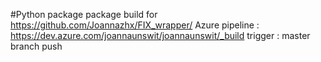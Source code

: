 #Python package
package build for <https://github.com/Joannazhx/FIX_wrapper/>
Azure pipeline : <https://dev.azure.com/joannaunswit/joannaunswit/_build>
trigger : master branch push